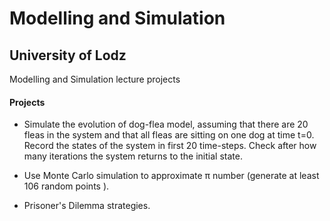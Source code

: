 # Modelling and Simulation

## University of Lodz

Modelling and Simulation lecture projects

#### Projects
*  Simulate the evolution of dog-flea model, assuming that there are 20 fleas in the
system and that all fleas are sitting on one dog at time t=0. Record the states of the
system in first 20 time-steps. Check after how many iterations the system returns
to the initial state.

*  Use Monte Carlo simulation to approximate π number (generate at least 106
random points ).

* Prisoner's Dilemma strategies.
